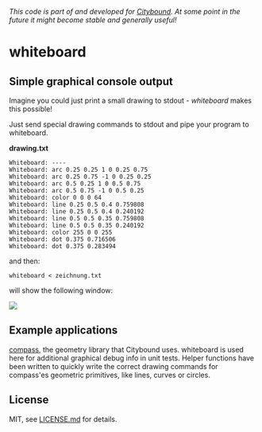 *This code is part of and developed for [Citybound](http://cityboundsim.com).
At some point in the future it might become stable and generally useful!*

# whiteboard

## Simple graphical console output

Imagine you could just print a small drawing to stdout - *whiteboard* makes this possible!

Just send special drawing commands to stdout and pipe your program to whiteboard.

**drawing.txt**
```
Whiteboard: ----
Whiteboard: arc 0.25 0.25 1 0 0.25 0.75
Whiteboard: arc 0.25 0.75 -1 0 0.25 0.25
Whiteboard: arc 0.5 0.25 1 0 0.5 0.75
Whiteboard: arc 0.5 0.75 -1 0 0.5 0.25
Whiteboard: color 0 0 0 64
Whiteboard: line 0.25 0.5 0.4 0.759808
Whiteboard: line 0.25 0.5 0.4 0.240192
Whiteboard: line 0.5 0.5 0.35 0.759808
Whiteboard: line 0.5 0.5 0.35 0.240192
Whiteboard: color 255 0 0 255
Whiteboard: dot 0.375 0.716506
Whiteboard: dot 0.375 0.283494
```
and then:

```
whiteboard < zeichnung.txt
```

will show the following window:

![](http://i.imgur.com/alwAWdY.png)

## Example applications

[compass](https://github.com/citybound/compass), the geometry library that Citybound uses. whiteboard is used here for additional graphical debug info in unit tests. Helper functions have been written to quickly write the correct drawing commands for compass'es geometric primitives, like lines, curves or circles.

## License

MIT, see [LICENSE.md](LICENSE.md) for details.
